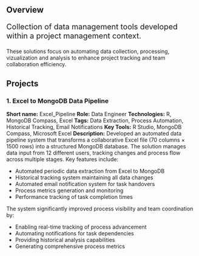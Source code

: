 ## Overview
<p style="font-size: 20px;"> Collection of data management tools developed within a project management context. </p>
These solutions focus on automating data collection, processing, vizualization and analysis to enhance project tracking and team collaboration efficiency.


## Projects

### 1. Excel to MongoDB Data Pipeline

<b>Short name:</b> Excel_Pipeline
<b>Role:</b> Data Engineer
<b>Technologies:</b> R, MongoDB Compass, Excel
<b>Tags:</b> Data Extraction, Process Automation, Historical Tracking, Email Notifications
<b>Key Tools:</b> R Studio, MongoDB Compass, Microsoft Excel
<b>Description:</b> Developed an automated data pipeline system that transforms a collaborative Excel file (70 columns × 1500 rows) into a structured MongoDB database. The solution manages data input from 12 different users, tracking changes and process flow across multiple stages. Key features include:

- Automated periodic data extraction from Excel to MongoDB
- Historical tracking system maintaining all data changes
- Automated email notification system for task handovers
- Process metrics generation and monitoring
- Performance tracking of task completion times

The system significantly improved process visibility and team coordination by:

- Enabling real-time tracking of process advancement
- Automating notifications for task dependencies
- Providing historical analysis capabilities
- Generating comprehensive process metrics
